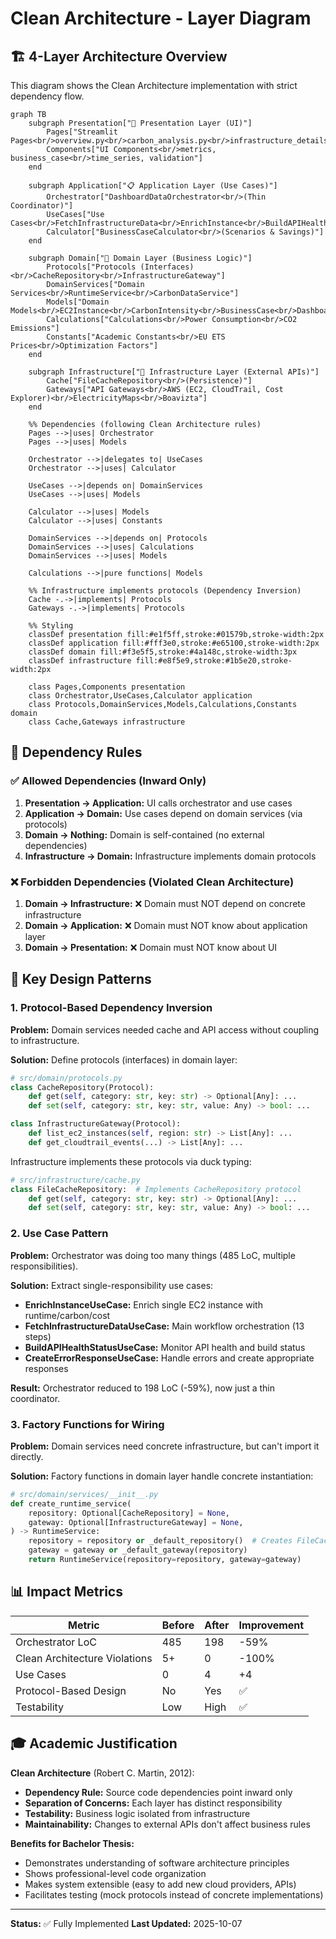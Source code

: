# Clean Architecture - Layer Diagram

## 🏗️ 4-Layer Architecture Overview

This diagram shows the Clean Architecture implementation with strict dependency flow.

```mermaid
graph TB
    subgraph Presentation["🎨 Presentation Layer (UI)"]
        Pages["Streamlit Pages<br/>overview.py<br/>carbon_analysis.py<br/>infrastructure_details.py"]
        Components["UI Components<br/>metrics, business_case<br/>time_series, validation"]
    end

    subgraph Application["📋 Application Layer (Use Cases)"]
        Orchestrator["DashboardDataOrchestrator<br/>(Thin Coordinator)"]
        UseCases["Use Cases<br/>FetchInfrastructureData<br/>EnrichInstance<br/>BuildAPIHealthStatus<br/>CreateErrorResponse"]
        Calculator["BusinessCaseCalculator<br/>(Scenarios & Savings)"]
    end

    subgraph Domain["🎯 Domain Layer (Business Logic)"]
        Protocols["Protocols (Interfaces)<br/>CacheRepository<br/>InfrastructureGateway"]
        DomainServices["Domain Services<br/>RuntimeService<br/>CarbonDataService"]
        Models["Domain Models<br/>EC2Instance<br/>CarbonIntensity<br/>BusinessCase<br/>DashboardData"]
        Calculations["Calculations<br/>Power Consumption<br/>CO2 Emissions"]
        Constants["Academic Constants<br/>EU ETS Prices<br/>Optimization Factors"]
    end

    subgraph Infrastructure["🔌 Infrastructure Layer (External APIs)"]
        Cache["FileCacheRepository<br/>(Persistence)"]
        Gateways["API Gateways<br/>AWS (EC2, CloudTrail, Cost Explorer)<br/>ElectricityMaps<br/>Boavizta"]
    end

    %% Dependencies (following Clean Architecture rules)
    Pages -->|uses| Orchestrator
    Pages -->|uses| Models

    Orchestrator -->|delegates to| UseCases
    Orchestrator -->|uses| Calculator

    UseCases -->|depends on| DomainServices
    UseCases -->|uses| Models

    Calculator -->|uses| Models
    Calculator -->|uses| Constants

    DomainServices -->|depends on| Protocols
    DomainServices -->|uses| Calculations
    DomainServices -->|uses| Models

    Calculations -->|pure functions| Models

    %% Infrastructure implements protocols (Dependency Inversion)
    Cache -.->|implements| Protocols
    Gateways -.->|implements| Protocols

    %% Styling
    classDef presentation fill:#e1f5ff,stroke:#01579b,stroke-width:2px
    classDef application fill:#fff3e0,stroke:#e65100,stroke-width:2px
    classDef domain fill:#f3e5f5,stroke:#4a148c,stroke-width:3px
    classDef infrastructure fill:#e8f5e9,stroke:#1b5e20,stroke-width:2px

    class Pages,Components presentation
    class Orchestrator,UseCases,Calculator application
    class Protocols,DomainServices,Models,Calculations,Constants domain
    class Cache,Gateways infrastructure
```

## 📐 Dependency Rules

### ✅ Allowed Dependencies (Inward Only)

1. **Presentation → Application:** UI calls orchestrator and use cases
2. **Application → Domain:** Use cases depend on domain services (via protocols)
3. **Domain → Nothing:** Domain is self-contained (no external dependencies)
4. **Infrastructure → Domain:** Infrastructure implements domain protocols

### ❌ Forbidden Dependencies (Violated Clean Architecture)

1. **Domain → Infrastructure:** ❌ Domain must NOT depend on concrete infrastructure
2. **Domain → Application:** ❌ Domain must NOT know about application layer
3. **Domain → Presentation:** ❌ Domain must NOT know about UI

## 🔑 Key Design Patterns

### 1. Protocol-Based Dependency Inversion

**Problem:** Domain services needed cache and API access without coupling to infrastructure.

**Solution:** Define protocols (interfaces) in domain layer:

```python
# src/domain/protocols.py
class CacheRepository(Protocol):
    def get(self, category: str, key: str) -> Optional[Any]: ...
    def set(self, category: str, key: str, value: Any) -> bool: ...

class InfrastructureGateway(Protocol):
    def list_ec2_instances(self, region: str) -> List[Any]: ...
    def get_cloudtrail_events(...) -> List[Any]: ...
```

Infrastructure implements these protocols via duck typing:

```python
# src/infrastructure/cache.py
class FileCacheRepository:  # Implements CacheRepository protocol
    def get(self, category: str, key: str) -> Optional[Any]: ...
    def set(self, category: str, key: str, value: Any) -> bool: ...
```

### 2. Use Case Pattern

**Problem:** Orchestrator was doing too many things (485 LoC, multiple responsibilities).

**Solution:** Extract single-responsibility use cases:

- **EnrichInstanceUseCase:** Enrich single EC2 instance with runtime/carbon/cost
- **FetchInfrastructureDataUseCase:** Main workflow orchestration (13 steps)
- **BuildAPIHealthStatusUseCase:** Monitor API health and build status
- **CreateErrorResponseUseCase:** Handle errors and create appropriate responses

**Result:** Orchestrator reduced to 198 LoC (-59%), now just a thin coordinator.

### 3. Factory Functions for Wiring

**Problem:** Domain services need concrete infrastructure, but can't import it directly.

**Solution:** Factory functions in domain layer handle concrete instantiation:

```python
# src/domain/services/__init__.py
def create_runtime_service(
    repository: Optional[CacheRepository] = None,
    gateway: Optional[InfrastructureGateway] = None,
) -> RuntimeService:
    repository = repository or _default_repository()  # Creates FileCacheRepository
    gateway = gateway or _default_gateway(repository)
    return RuntimeService(repository=repository, gateway=gateway)
```

## 📊 Impact Metrics

| **Metric** | **Before** | **After** | **Improvement** |
|------------|-----------|-----------|-----------------|
| Orchestrator LoC | 485 | 198 | -59% |
| Clean Architecture Violations | 5+ | 0 | -100% |
| Use Cases | 0 | 4 | +4 |
| Protocol-Based Design | No | Yes | ✅ |
| Testability | Low | High | ✅ |

## 🎓 Academic Justification

**Clean Architecture** (Robert C. Martin, 2012):
- **Dependency Rule:** Source code dependencies point inward only
- **Separation of Concerns:** Each layer has distinct responsibility
- **Testability:** Business logic isolated from infrastructure
- **Maintainability:** Changes to external APIs don't affect business rules

**Benefits for Bachelor Thesis:**
- Demonstrates understanding of software architecture principles
- Shows professional-level code organization
- Makes system extensible (easy to add new cloud providers, APIs)
- Facilitates testing (mock protocols instead of concrete implementations)

---

**Status:** ✅ Fully Implemented
**Last Updated:** 2025-10-07
